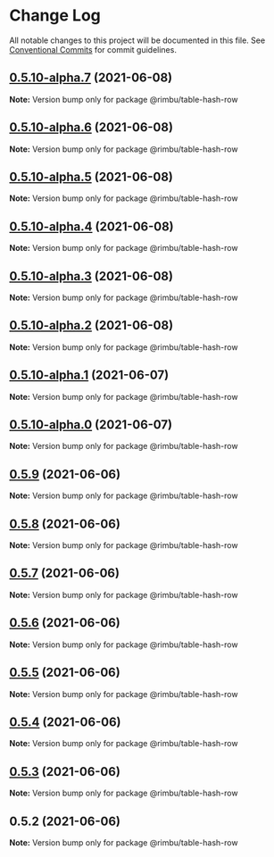 # Change Log

All notable changes to this project will be documented in this file.
See [Conventional Commits](https://conventionalcommits.org) for commit guidelines.

## [0.5.10-alpha.7](https://github.com/rimbu-org/rimbu/compare/@rimbu/table-hash-row@0.5.10-alpha.6...@rimbu/table-hash-row@0.5.10-alpha.7) (2021-06-08)

**Note:** Version bump only for package @rimbu/table-hash-row





## [0.5.10-alpha.6](https://github.com/rimbu-org/rimbu/compare/@rimbu/table-hash-row@0.5.10-alpha.5...@rimbu/table-hash-row@0.5.10-alpha.6) (2021-06-08)

**Note:** Version bump only for package @rimbu/table-hash-row





## [0.5.10-alpha.5](https://github.com/rimbu-org/rimbu/compare/@rimbu/table-hash-row@0.5.10-alpha.4...@rimbu/table-hash-row@0.5.10-alpha.5) (2021-06-08)

**Note:** Version bump only for package @rimbu/table-hash-row





## [0.5.10-alpha.4](https://github.com/rimbu-org/rimbu/compare/@rimbu/table-hash-row@0.5.10-alpha.3...@rimbu/table-hash-row@0.5.10-alpha.4) (2021-06-08)

**Note:** Version bump only for package @rimbu/table-hash-row





## [0.5.10-alpha.3](https://github.com/rimbu-org/rimbu/compare/@rimbu/table-hash-row@0.5.10-alpha.2...@rimbu/table-hash-row@0.5.10-alpha.3) (2021-06-08)

**Note:** Version bump only for package @rimbu/table-hash-row





## [0.5.10-alpha.2](https://github.com/rimbu-org/rimbu/compare/@rimbu/table-hash-row@0.5.10-alpha.1...@rimbu/table-hash-row@0.5.10-alpha.2) (2021-06-08)

**Note:** Version bump only for package @rimbu/table-hash-row





## [0.5.10-alpha.1](https://github.com/rimbu-org/rimbu/compare/@rimbu/table-hash-row@0.5.10-alpha.0...@rimbu/table-hash-row@0.5.10-alpha.1) (2021-06-07)

**Note:** Version bump only for package @rimbu/table-hash-row





## [0.5.10-alpha.0](https://github.com/rimbu-org/rimbu/compare/@rimbu/table-hash-row@0.5.9...@rimbu/table-hash-row@0.5.10-alpha.0) (2021-06-07)

**Note:** Version bump only for package @rimbu/table-hash-row





## [0.5.9](https://github.com/rimbu-org/rimbu/compare/@rimbu/table-hash-row@0.5.8...@rimbu/table-hash-row@0.5.9) (2021-06-06)

**Note:** Version bump only for package @rimbu/table-hash-row





## [0.5.8](https://github.com/rimbu-org/rimbu/compare/@rimbu/table-hash-row@0.5.7...@rimbu/table-hash-row@0.5.8) (2021-06-06)

**Note:** Version bump only for package @rimbu/table-hash-row





## [0.5.7](https://github.com/rimbu-org/rimbu/compare/@rimbu/table-hash-row@0.5.6...@rimbu/table-hash-row@0.5.7) (2021-06-06)

**Note:** Version bump only for package @rimbu/table-hash-row





## [0.5.6](https://github.com/rimbu-org/rimbu/compare/@rimbu/table-hash-row@0.5.5...@rimbu/table-hash-row@0.5.6) (2021-06-06)

**Note:** Version bump only for package @rimbu/table-hash-row





## [0.5.5](https://github.com/rimbu-org/rimbu/compare/@rimbu/table-hash-row@0.5.4...@rimbu/table-hash-row@0.5.5) (2021-06-06)

**Note:** Version bump only for package @rimbu/table-hash-row





## [0.5.4](https://github.com/rimbu-org/rimbu/compare/@rimbu/table-hash-row@0.5.3...@rimbu/table-hash-row@0.5.4) (2021-06-06)

**Note:** Version bump only for package @rimbu/table-hash-row





## [0.5.3](https://github.com/rimbu-org/rimbu/compare/@rimbu/table-hash-row@0.5.2...@rimbu/table-hash-row@0.5.3) (2021-06-06)

**Note:** Version bump only for package @rimbu/table-hash-row





## 0.5.2 (2021-06-06)

**Note:** Version bump only for package @rimbu/table-hash-row
